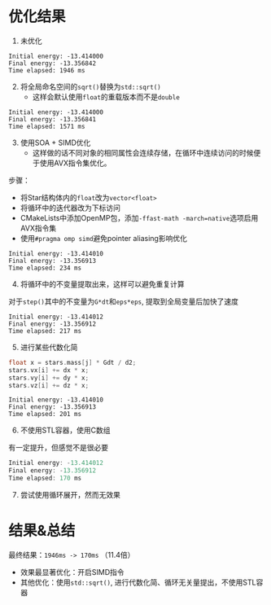# 优化结果

1. 未优化

```
Initial energy: -13.414000
Final energy: -13.356842
Time elapsed: 1946 ms
```

2. 将全局命名空间的`sqrt()`替换为`std::sqrt()`
   - 这样会默认使用`float`的重载版本而不是`double`

```
Initial energy: -13.414000
Final energy: -13.356841
Time elapsed: 1571 ms
```

3. 使用SOA + SIMD优化
    - 这样做的话不同对象的相同属性会连续存储，在循环中连续访问的时候便于使用AVX指令集优化。

步骤：
  - 将Star结构体内的`float`改为`vector<float>`
  - 将循环中的迭代器改为下标访问
  - CMakeLists中添加OpenMP包，添加`-ffast-math -march=native`选项启用AVX指令集
  - 使用`#pragma omp simd`避免pointer aliasing影响优化

```
Initial energy: -13.414010
Final energy: -13.356913
Time elapsed: 234 ms
```

4. 将循环中的不变量提取出来，这样可以避免重复计算

对于`step()`其中的不变量为`G*dt`和`eps*eps`, 提取到全局变量后加快了速度

```
Initial energy: -13.414012
Final energy: -13.356912
Time elapsed: 217 ms
```
5. 进行某些代数化简

```cpp
float x = stars.mass[j] * Gdt / d2;
stars.vx[i] += dx * x;
stars.vy[i] += dy * x;
stars.vz[i] += dz * x;
```

```
Initial energy: -13.414010
Final energy: -13.356913
Time elapsed: 201 ms
```

6. 不使用STL容器，使用C数组

有一定提升，但感觉不是很必要

```cpp
Initial energy: -13.414012
Final energy: -13.356912
Time elapsed: 170 ms
```

7. 尝试使用循环展开，然而无效果

# 结果&总结

最终结果：`1946ms -> 170ms` （11.4倍）

- 效果最显著优化：开启SIMD指令
- 其他优化：使用`std::sqrt()`, 进行代数化简、循环无关量提出，不使用STL容器